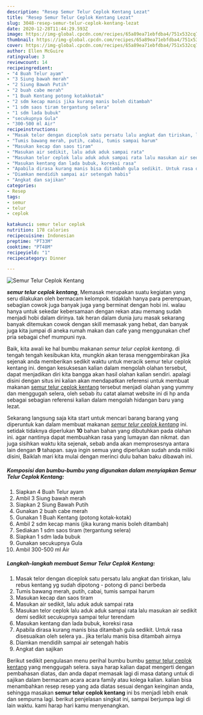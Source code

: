 ```yaml
---
description: "Resep Semur Telur Ceplok Kentang Lezat"
title: "Resep Semur Telur Ceplok Kentang Lezat"
slug: 3048-resep-semur-telur-ceplok-kentang-lezat
date: 2020-12-28T11:44:29.593Z
image: https://img-global.cpcdn.com/recipes/65a89ea71ebfdba4/751x532cq70/semur-telur-ceplok-kentang-foto-resep-utama.jpg
thumbnail: https://img-global.cpcdn.com/recipes/65a89ea71ebfdba4/751x532cq70/semur-telur-ceplok-kentang-foto-resep-utama.jpg
cover: https://img-global.cpcdn.com/recipes/65a89ea71ebfdba4/751x532cq70/semur-telur-ceplok-kentang-foto-resep-utama.jpg
author: Ellen McGuire
ratingvalue: 3
reviewcount: 14
recipeingredient:
- "4 Buah Telur ayam"
- "3 Siung bawah merah"
- "2 Siung Bawah Putih"
- "2 buah cabe merah"
- "1 Buah Kentang potong kotakkotak"
- "2 sdm kecap manis jika kurang manis boleh ditambah"
- "1 sdm saos tiram tergantung selera"
- "1 sdm lada bubuk"
- "secukupnya Gula"
- "300-500 ml Air"
recipeinstructions:
- "Masak telor dengan diceplok satu persatu lalu angkat dan tiriskan, lalu rebus kentang yg sudah dipotong - potong di panci berbeda"
- "Tumis bawang merah, putih, cabai, tumis sampai harum"
- "Masukan kecap dan saos tiram"
- "Masukan air sedikit, lalu aduk aduk sampai rata"
- "Masukan telor ceplok lalu aduk aduk sampai rata lalu masukan air sedikit demi sedikit secukupnya sampai telur terendam"
- "Masukan kentang dan lada bubuk, koreksi rasa"
- "Apabila dirasa kurang manis bisa ditambah gula sedikit. Untuk rasa disesuaikan oleh selera ya.. jika terlalu manis bisa ditambah airnya"
- "Diamkan mendidih sampai air setengah habis"
- "Angkat dan sajikan"
categories:
- Resep
tags:
- semur
- telur
- ceplok

katakunci: semur telur ceplok 
nutrition: 178 calories
recipecuisine: Indonesian
preptime: "PT33M"
cooktime: "PT48M"
recipeyield: "1"
recipecategory: Dinner

---
```



![Semur Telur Ceplok Kentang](https://img-global.cpcdn.com/recipes/65a89ea71ebfdba4/751x532cq70/semur-telur-ceplok-kentang-foto-resep-utama.jpg)

<b><i>semur telur ceplok kentang</i></b>, Memasak merupakan suatu kegiatan yang seru dilakukan oleh bermacam kelompok. tidaklah hanya para perempuan, sebagian cowok juga banyak juga yang berminat dengan hobi ini. walau hanya untuk sekedar kebersamaan dengan rekan atau memang sudah menjadi hobi dalam dirinya. tak heran dalam dunia juru masak sekarang banyak ditemukan cowok dengan skill memasak yang hebat, dan banyak juga kita jumpai di aneka rumah makan dan cafe yang menggunakan chef pria sebagai chef mumpuni nya.



Baik, kita awali ke hal bumbu makanan <i>semur telur ceplok kentang</i>. di tengah tengah kesibukan kita, mungkin akan terasa menggembirakan jika sejenak anda memberikan sedikit waktu untuk meracik semur telur ceplok kentang ini. dengan kesuksesan kalian dalam mengolah olahan tersebut, dapat menjadikan diri kita bangga akan hasil olahan kalian sendiri. apalagi disini dengan situs ini kalian akan mendapatkan referensi untuk membuat makanan <u>semur telur ceplok kentang</u> tersebut menjadi olahan yang yummy dan menggugah selera, oleh sebab itu catat alamat website ini di hp anda sebagai sebagian referensi kalian dalam mengolah hidangan baru yang lezat.


Sekarang langsung saja kita start untuk mencari barang barang yang diperuntuk kan dalam membuat makanan <u><i>semur telur ceplok kentang</i></u> ini. setidak tidaknya diperlukan <b>10</b> bahan bahan yang dibutuhkan pada olahan ini. agar nantinya dapat membuahkan rasa yang lumayan dan nikmat. dan juga sisihkan waktu kita sejenak, sebab anda akan memprosesnya antara lain dengan <b>9</b> tahapan. saya ingin semua yang diperlukan sudah anda miliki disini, Baiklah mari kita mulai dengan merinci dulu bahan baku dibawah ini.

<!--inarticleads1-->

##### Komposisi dan bumbu-bumbu yang digunakan dalam menyiapkan Semur Telur Ceplok Kentang:

1. Siapkan 4 Buah Telur ayam
1. Ambil 3 Siung bawah merah
1. Siapkan 2 Siung Bawah Putih
1. Gunakan 2 buah cabe merah
1. Gunakan 1 Buah Kentang (potong kotak-kotak)
1. Ambil 2 sdm kecap manis (jika kurang manis boleh ditambah)
1. Sediakan 1 sdm saos tiram (tergantung selera)
1. Siapkan 1 sdm lada bubuk
1. Gunakan secukupnya Gula
1. Ambil 300-500 ml Air




<!--inarticleads2-->

##### Langkah-langkah membuat Semur Telur Ceplok Kentang:

1. Masak telor dengan diceplok satu persatu lalu angkat dan tiriskan, lalu rebus kentang yg sudah dipotong - potong di panci berbeda
1. Tumis bawang merah, putih, cabai, tumis sampai harum
1. Masukan kecap dan saos tiram
1. Masukan air sedikit, lalu aduk aduk sampai rata
1. Masukan telor ceplok lalu aduk aduk sampai rata lalu masukan air sedikit demi sedikit secukupnya sampai telur terendam
1. Masukan kentang dan lada bubuk, koreksi rasa
1. Apabila dirasa kurang manis bisa ditambah gula sedikit. Untuk rasa disesuaikan oleh selera ya.. jika terlalu manis bisa ditambah airnya
1. Diamkan mendidih sampai air setengah habis
1. Angkat dan sajikan




Berikut sedikit pengulasan menu perihal bumbu bumbu <u>semur telur ceplok kentang</u> yang menggugah selera. saya harap kalian dapat mengerti dengan pembahasan diatas, dan anda dapat memasak lagi di masa datang untuk di sajikan dalam bermacam acara acara family atau kolega kalian. kalian bisa menambahkan resep resep yang ada diatas sesuai dengan keinginan anda, sehingga masakan <b>semur telur ceplok kentang</b> ini bs menjadi lebih enak dan sempurna lagi. berikut penjelasan singkat ini, sampai berjumpa lagi di lain waktu. kami harap hari kamu menyenangkan.
